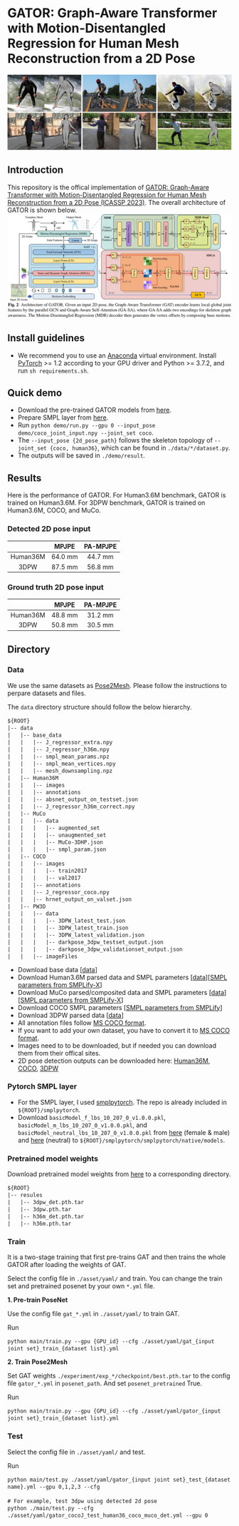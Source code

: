# GATOR: Graph-Aware Transformer with Motion-Disentangled Regression for Human Mesh Reconstruction from a 2D Pose
![quality results](./asset/vis.png)

## Introduction
This repository is the offical implementation of [GATOR: Graph-Aware Transformer with Motion-Disentangled Regression for Human Mesh Reconstruction from a 2D Pose (ICASSP 2023)](https://arxiv.org/pdf/2303.05652.pdf). The overall architecture of GATOR is shown below.
![overall architecture](./asset/architecture.png)

## Install guidelines
- We recommend you to use an [Anaconda](https://www.anaconda.com/) virtual environment. Install [PyTorch](https://pytorch.org/) >= 1.2 according to your GPU driver and Python >= 3.7.2, and run `sh requirements.sh`. 

## Quick demo
- Download the pre-trained GATOR models from [here](#pretrained-model-weights).
- Prepare SMPL layer from [here](#pytorch-smpl-layer).
- Run `python demo/run.py --gpu 0 --input_pose demo/coco_joint_input.npy --joint_set coco`. 
- The `--input_pose {2d_pose_path}` follows the skeleton topology of `--joint_set {coco, human36}`, which can be found in `./data/*/dataset.py`.
- The outputs will be saved in `./demo/result`.

## Results
Here is the performance of GATOR.
For Human3.6M benchmark, GATOR is trained on Human3.6M.
For 3DPW benchmark, GATOR is trained on Human3.6M, COCO, and MuCo.

### Detected 2D pose input

| | MPJPE | PA-MPJPE |
|:---:|:---:|:---:|
| Human36M | 64.0 mm | 44.7 mm |
| 3DPW | 87.5 mm | 56.8 mm |

### Ground truth 2D pose input

| | MPJPE | PA-MPJPE |
|:---:|:---:|:---:|
| Human36M | 48.8 mm | 31.2 mm |
| 3DPW | 50.8 mm | 30.5 mm |

## Directory

### Data

We use the same datasets as [Pose2Mesh](https://github.com/hongsukchoi/Pose2Mesh_RELEASE). Please follow the instructions to perpare datasets and files.

The `data` directory structure should follow the below hierarchy.
```
${ROOT}  
|-- data  
|   |-- base_data
|   |   |-- J_regressor_extra.npy 
|   |   |-- J_regressor_h36m.npy
|   |   |-- smpl_mean_params.npz
|   |   |-- smpl_mean_vertices.npy
|   |   |-- mesh_downsampling.npz
|   |-- Human36M  
|   |   |-- images 
|   |   |-- annotations   
|   |   |-- absnet_output_on_testset.json 
|   |   |-- J_regressor_h36m_correct.npy
|   |-- MuCo  
|   |   |-- data  
|   |   |   |-- augmented_set  
|   |   |   |-- unaugmented_set  
|   |   |   |-- MuCo-3DHP.json
|   |   |   |-- smpl_param.json
|   |-- COCO  
|   |   |-- images  
|   |   |   |-- train2017  
|   |   |   |-- val2017 
|   |   |-- annotations  
|   |   |-- J_regressor_coco.npy
|   |   |-- hrnet_output_on_valset.json
|   |-- PW3D 
|   |   |-- data
|   |   |   |-- 3DPW_latest_test.json
|   |   |   |-- 3DPW_latest_train.json
|   |   |   |-- 3DPW_latest_validation.json
|   |   |   |-- darkpose_3dpw_testset_output.json
|   |   |   |-- darkpose_3dpw_validationset_output.json
|   |   |-- imageFiles
```
- Download base data [[data](https://drive.google.com/drive/folders/1Fwx1IjQ5HrdCypbHwZUB2YCOKsCRvSET)]
- Download Human3.6M parsed data and SMPL parameters [[data](https://drive.google.com/drive/folders/1r0B9I3XxIIW_jsXjYinDpL6NFcxTZart?usp=share_link)][[SMPL parameters from SMPLify-X](https://drive.google.com/drive/folders/12fCumEgs9PXT-dAaOGq0EDpl9dGKKorF?usp=share_link)]
- Download MuCo parsed/composited data and SMPL parameters [[data](https://drive.google.com/drive/folders/1dfhFa1kBHYKLTKuprNc7xixt3yyKEky5?usp=share_link)][[SMPL parameters from SMPLify-X](https://drive.google.com/drive/folders/1Wm1_6tn1u-_RE1iUlibIWfS75O79aJRz?usp=share_link)] 
- Download COCO SMPL parameters [[SMPL parameters from SMPLify](https://drive.google.com/drive/folders/1hJabUWLOMboM2sUhIj0ep6wiRsO3Kh4C?usp=sharing)]  
- Download 3DPW parsed data [[data](https://drive.google.com/drive/folders/1_wi6G6h-JFfb9HGccysJwI02zc_S2DVJ?usp=sharing)]
- All annotation files follow [MS COCO format](https://cocodataset.org/#format-data).
- If you want to add your own dataset, you have to convert it to [MS COCO format](https://cocodataset.org/#format-data).
- Images need to to be downloaded, but if needed you can download them from their offical sites.
- 2D pose detection outputs can be downloaded here: [Human36M](https://drive.google.com/drive/folders/1YjACLyfm7V-cUIXr1b8SWJzmKtuhpOCp?usp=sharing), [COCO](https://drive.google.com/drive/folders/19HyI1ENxF0fKV5xXKqXTRLcc-QJJazMP?usp=sharing), [3DPW](https://drive.google.com/drive/folders/1fgliGqMgQwy6zAoUEZHayq4IySNlyqib?usp=sharing)

### Pytorch SMPL layer

- For the SMPL layer, I used [smplpytorch](https://github.com/gulvarol/smplpytorch). The repo is already included in `${ROOT}/smplpytorch`.
- Download `basicModel_f_lbs_10_207_0_v1.0.0.pkl`, `basicModel_m_lbs_10_207_0_v1.0.0.pkl`, and `basicModel_neutral_lbs_10_207_0_v1.0.0.pkl` from [here](https://smpl.is.tue.mpg.de/downloads) (female & male) and [here](http://smplify.is.tue.mpg.de/) (neutral) to `${ROOT}/smplpytorch/smplpytorch/native/models`.

### Pretrained model weights
Download pretrained model weights from [here](https://drive.google.com/drive/folders/1Gcv9ceC9iyYbTY9T2x1kneqHMgwR-N9J) to a corresponding directory.
```
${ROOT}  
|-- resules  
|   |-- 3dpw_det.pth.tar
|   |-- 3dpw.pth.tar
|   |-- h36m_det.pth.tar
|   |-- h36m.pth.tar
```

### Train

It is a two-stage training that first pre-trains GAT and then trains the whole GATOR after loading the weights of GAT.

Select the config file in `./asset/yaml/` and train. You can change the train set and pretrained posenet by your own `*.yml` file. 

**1. Pre-train PoseNet**

Use the config file `gat_*.yml` in `./asset/yaml/` to train GAT.

Run
```
python main/train.py --gpu {GPU_id} --cfg ./asset/yaml/gat_{input joint set}_train_{dataset list}.yml
```

**2. Train Pose2Mesh**

Set GAT weights `./experiment/exp_*/checkpoint/best.pth.tar` to the config file `gator_*.yml` in `posenet_path`. And set `posenet_pretrained` True.

Run
```
python main/train.py --gpu {GPU_id} --cfg ./asset/yaml/gator_{input joint set}_train_{dataset list}.yml
```

### Test

Select the config file in `./asset/yaml/` and test.

Run
```
python main/test.py ./asset/yaml/gator_{input joint set}_test_{dataset name}.yml --gpu 0,1,2,3 --cfg

# For example, test 3dpw using detected 2d pose
python ./main/test.py --cfg ./asset/yaml/gator_cocoJ_test_human36_coco_muco_det.yml --gpu 0

```
